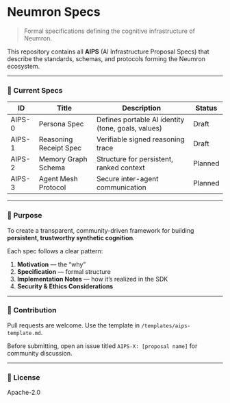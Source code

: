 # Neumron Specs

> Formal specifications defining the cognitive infrastructure of Neumron.

This repository contains all **AIPS** (AI Infrastructure Proposal Specs) that describe the standards, schemas, and protocols forming the Neumron ecosystem.

---

### 📘 Current Specs

| ID | Title | Description | Status |
|----|--------|-------------|--------|
| AIPS-0 | Persona Spec | Defines portable AI identity (tone, goals, values) | Draft |
| AIPS-1 | Reasoning Receipt Spec | Verifiable signed reasoning trace | Draft |
| AIPS-2 | Memory Graph Schema | Structure for persistent, ranked context | Planned |
| AIPS-3 | Agent Mesh Protocol | Secure inter-agent communication | Planned |

---

### 🧠 Purpose
To create a transparent, community-driven framework for building **persistent, trustworthy synthetic cognition**.

Each spec follows a clear pattern:
1. **Motivation** — the “why”
2. **Specification** — formal structure
3. **Implementation Notes** — how it’s realized in the SDK
4. **Security & Ethics Considerations**

---

### 🧩 Contribution
Pull requests are welcome. Use the template in `/templates/aips-template.md`.

Before submitting, open an issue titled `AIPS-X: [proposal name]` for community discussion.

---

### 📄 License
Apache-2.0
